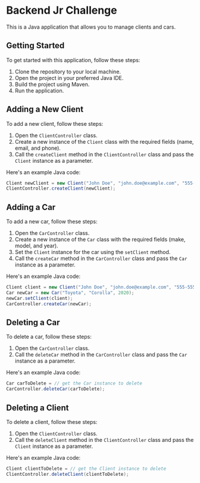 # Backend Jr Challenge

This is a Java application that allows you to manage clients and cars.

## Getting Started

To get started with this application, follow these steps:

1. Clone the repository to your local machine.
2. Open the project in your preferred Java IDE.
3. Build the project using Maven.
4. Run the application.

## Adding a New Client

To add a new client, follow these steps:

1. Open the `ClientController` class.
2. Create a new instance of the `Client` class with the required fields (name, email, and phone).
3. Call the `createClient` method in the `ClientController` class and pass the `Client` instance as a parameter.

Here's an example Java code:

```java
Client newClient = new Client("John Doe", "john.doe@example.com", "555-555-5555");
ClientController.createClient(newClient);
```

## Adding a Car

To add a new car, follow these steps:

1. Open the `CarController` class.
2. Create a new instance of the `Car` class with the required fields (make, model, and year).
3. Set the `Client` instance for the car using the `setClient` method.
4. Call the `createCar` method in the `CarController` class and pass the `Car` instance as a parameter.

Here's an example Java code:

```java
Client client = new Client("John Doe", "john.doe@example.com", "555-555-5555");
Car newCar = new Car("Toyota", "Corolla", 2020);
newCar.setClient(client);
CarController.createCar(newCar);
```

## Deleting a Car

To delete a car, follow these steps:

1. Open the `CarController` class.
2. Call the `deleteCar` method in the `CarController` class and pass the `Car` instance as a parameter.

Here's an example Java code:

```java
Car carToDelete = // get the Car instance to delete
CarController.deleteCar(carToDelete);
```

## Deleting a Client

To delete a client, follow these steps:

1. Open the `ClientController` class.
2. Call the `deleteClient` method in the `ClientController` class and pass the `Client` instance as a parameter.

Here's an example Java code:

```java
Client clientToDelete = // get the Client instance to delete
ClientController.deleteClient(clientToDelete);
```
